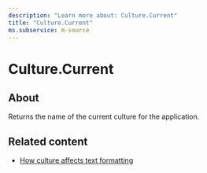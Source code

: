 ```yaml
---
description: "Learn more about: Culture.Current"
title: "Culture.Current"
ms.subservice: m-source
---
```

# Culture.Current

## About

Returns the name of the current culture for the application.

## Related content

* [How culture affects text formatting](how-culture-affects-text-formatting.md)
